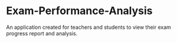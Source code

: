 # Exam-Performance-Analysis
An application created for teachers and students to view their exam progress report and analysis.
